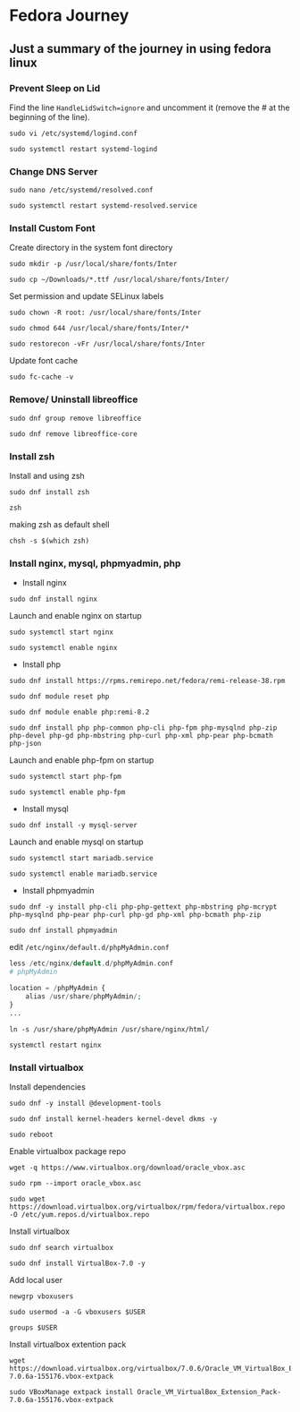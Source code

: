 # Fedora Journey

## Just a summary of the journey in using fedora linux

### Prevent Sleep on Lid
Find the line `HandleLidSwitch=ignore` and uncomment it (remove the # at the beginning of the line).
```
sudo vi /etc/systemd/logind.conf
```
```
sudo systemctl restart systemd-logind
```

### Change DNS Server
```
sudo nano /etc/systemd/resolved.conf
```
```
sudo systemctl restart systemd-resolved.service
```

### Install Custom Font
Create directory in the system font directory
```
sudo mkdir -p /usr/local/share/fonts/Inter
```
```
sudo cp ~/Downloads/*.ttf /usr/local/share/fonts/Inter/
```

Set permission and update SELinux labels
```
sudo chown -R root: /usr/local/share/fonts/Inter
```
```
sudo chmod 644 /usr/local/share/fonts/Inter/*
```
```
sudo restorecon -vFr /usr/local/share/fonts/Inter
```

Update font cache
```
sudo fc-cache -v
```

### Remove/ Uninstall libreoffice
```
sudo dnf group remove libreoffice
```
```
sudo dnf remove libreoffice-core
```

### Install zsh
Install and using zsh
```
sudo dnf install zsh
```
```
zsh
```

making zsh as default shell
```
chsh -s $(which zsh)
```

### Install nginx, mysql, phpmyadmin, php
- Install nginx
```
sudo dnf install nginx
```
Launch and enable nginx on startup
```
sudo systemctl start nginx
```
```
sudo systemctl enable nginx
```
- Install php
```
sudo dnf install https://rpms.remirepo.net/fedora/remi-release-38.rpm
```
```
sudo dnf module reset php
```
```
sudo dnf module enable php:remi-8.2
```
```
sudo dnf install php php-common php-cli php-fpm php-mysqlnd php-zip php-devel php-gd php-mbstring php-curl php-xml php-pear php-bcmath php-json
```
Launch and enable php-fpm on startup
```
sudo systemctl start php-fpm
``` 
```
sudo systemctl enable php-fpm
```
- Install mysql
```
sudo dnf install -y mysql-server
```
Launch and enable mysql on startup
```
sudo systemctl start mariadb.service
```
```
sudo systemctl enable mariadb.service
```

- Install phpmyadmin
```
sudo dnf -y install php-cli php-php-gettext php-mbstring php-mcrypt php-mysqlnd php-pear php-curl php-gd php-xml php-bcmath php-zip
```
```
sudo dnf install phpmyadmin
```

edit `/etc/nginx/default.d/phpMyAdmin.conf`

```php
less /etc/nginx/default.d/phpMyAdmin.conf 
# phpMyAdmin

location = /phpMyAdmin {
    alias /usr/share/phpMyAdmin/;
}
...
```

```
ln -s /usr/share/phpMyAdmin /usr/share/nginx/html/
```

```
systemctl restart nginx
```

### Install virtualbox

Install dependencies
```
sudo dnf -y install @development-tools
```
```
sudo dnf install kernel-headers kernel-devel dkms -y
```
```
sudo reboot
```

Enable virtualbox package repo
```
wget -q https://www.virtualbox.org/download/oracle_vbox.asc
```
```
sudo rpm --import oracle_vbox.asc
```
```
sudo wget https://download.virtualbox.org/virtualbox/rpm/fedora/virtualbox.repo -O /etc/yum.repos.d/virtualbox.repo
```

Install virtualbox
```
sudo dnf search virtualbox
```
```
sudo dnf install VirtualBox-7.0 -y
```

Add local user
```
newgrp vboxusers
```
```
sudo usermod -a -G vboxusers $USER
```
```
groups $USER
```

Install virtualbox extention pack
```
wget https://download.virtualbox.org/virtualbox/7.0.6/Oracle_VM_VirtualBox_Extension_Pack-7.0.6a-155176.vbox-extpack
```
```
sudo VBoxManage extpack install Oracle_VM_VirtualBox_Extension_Pack-7.0.6a-155176.vbox-extpack
```

